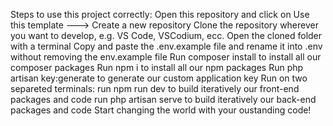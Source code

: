 Steps to use this project correctly:
Open this repository and click on Use this template ---> Create a new repository
Clone the repository wherever you want to develop, e.g. VS Code, VSCodium, ecc.
Open the cloned folder with a terminal
Copy and paste the .env.example file and rename it into .env without removing the env.example file
Run composer install to install all our composer packages
Run npm i to install all our npm packages
Run php artisan key:generate to generate our custom application key
Run on two separeted terminals:
run npm run dev to build iteratively our front-end packages and code
run php artisan serve to build iteratively our back-end packages and code
Start changing the world with your oustanding code!
